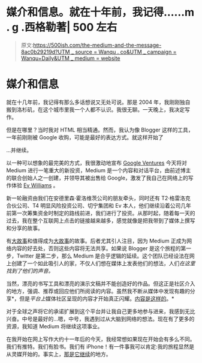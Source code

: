 # 媒介和信息。就在十年前，我记得……m . g .西格勒著| 500 左右

> 原文:[https://500ish.com/the-medium-and-the-message-8ac0b29219d?UTM _ source = Wanqu . co&UTM _ campaign = Wanqu+Daily&UTM _ medium = website](https://500ish.com/the-medium-and-the-message-8ac0b29219d?utm_source=wanqu.co&utm_campaign=Wanqu+Daily&utm_medium=website)



# 媒介和信息

就在十几年前，我记得有那么多话想说又无处可说。那是 2004 年，我刚刚独自搬到洛杉矶，在这个城市里我一个人都不认识。我很无聊。一天晚上，我决定写作。

但是在哪里？当时我对 HTML 相当精通。然而，我认为像 Blogger 这样的工具，一年前刚刚被 Google 收购，可能是最好的表达方式。就这样开始了

…并继续。

以一种可以想象的最完美的方式，我很激动地宣布 [Google Ventures](http://gv.com) 今天将对 Medium 进行一笔重大的新投资，Medium 是一个内容和对话平台，由前述博主的联合创始人之一创建，并领导其被出售给 Google，激发了我自己在网络上的写作体验 [Ev Williams](https://medium.com/@ev) 。

新一轮融资由我们在安德里森·霍洛维茨公司的朋友牵头，同时还有 T2·格雷洛克合伙公司、T4 明显风险投资公司、切宁集团和 Ev 本人，他们继续沿着公司几年前第一次筹集资金时制定的路线前进，我们进行了投资。从那时起，随着每一天的过去，我在整个互联网上点击的链接越来越多，感觉就像是把我带到了媒体上撰写和分享的故事。

有[大故事](https://medium.com/the-iran-deal)和值得成为[大故事](https://medium.com/@jcheiffetz/i-had-a-baby-and-cancer-when-i-worked-at-amazon-this-is-my-story-9eba5eef2976)的故事。后者尤其引人注目，因为 Medium 正成为网络内容的好去处，否则这些内容将无法共享。如果说 Blogger 是这个旅程的第一步，Twitter 是第二步，那么 Medium 是合乎逻辑的延续。这个团队已经设法在网上创建了一个如此吸引人的家，不仅人们想在媒体上发表他们的想法，人们*在这里找到了他们的声音。*

当然，漂亮的书写工具和漂亮的演示文稿并不能创造好的作品。但这正是社区介入的地方，强调、推荐或回应他们所阅读的内容。虽然我不断从媒体中发现有趣的分享*，但是*平台上*媒体社区呈现的内容才开始真正闪耀。[内容是这样的](https://medium.com/@AaronBleyaert/how-to-lose-weight-in-4-easy-steps-1f135f7e1dec)。*

对于全球之声将它的承诺扩展到这个平台并让我自己更多地参与进来，我感到无比兴奋。中号是最好的…嗯，中号，我遇到过从大脑到网络的想法。现在有了更多的资源，我知道 Medium 将继续这项事业。

在我开始在网上写作大约十一年后的今天，我经常想如果现在开始会有多么不同。我们有推特。我们有脸书。我们有 iPhone！有一件事我可以肯定:我的旅程显然是从灵媒开始的。事实上，[那是它继续](http://500ish.com)的地方。

